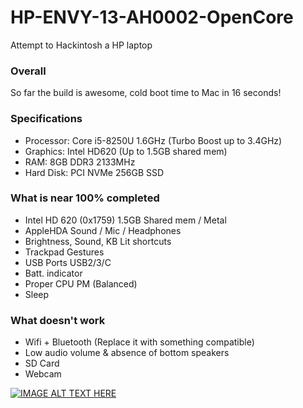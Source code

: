# HP-ENVY-13-AH0002-OpenCore
Attempt to Hackintosh a HP laptop

### Overall
So far the build is awesome, cold boot time to Mac in 16 seconds!

### Specifications

* Processor: Core i5-8250U 1.6GHz (Turbo Boost up to 3.4GHz)
* Graphics: Intel HD620 (Up to 1.5GB shared mem)
* RAM: 8GB DDR3 2133MHz
* Hard Disk: PCI NVMe 256GB SSD

### What is near 100% completed

* Intel HD 620 (0x1759) 1.5GB Shared mem / Metal
* AppleHDA Sound / Mic / Headphones
* Brightness, Sound, KB Lit shortcuts
* Trackpad Gestures
* USB Ports USB2/3/C
* Batt. indicator
* Proper CPU PM (Balanced)
* Sleep

### What doesn't work

* Wifi + Bluetooth (Replace it with something compatible)
* Low audio volume & absence of bottom speakers
* SD Card
* Webcam

[![IMAGE ALT TEXT HERE](https://img.youtube.com/vi/ErfofIAxkd4/0.jpg)](https://www.youtube.com/watch?v=ErfofIAxkd4)
